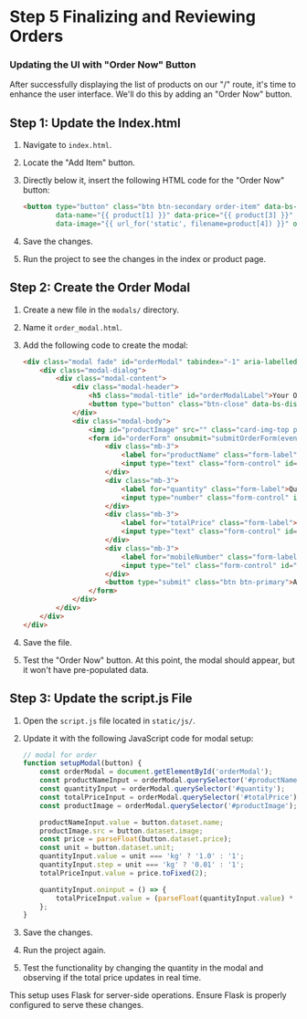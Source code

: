 # Step 5 Finalizing and Reviewing Orders


### Updating the UI with "Order Now" Button

After successfully displaying the list of products on our "/" route, it's time to enhance the user interface. We'll do this by adding an "Order Now" button.

## Step 1: Update the Index.html

1. Navigate to `index.html`.
2. Locate the "Add Item" button.
3. Directly below it, insert the following HTML code for the "Order Now" button:

   ```html
   <button type="button" class="btn btn-secondary order-item" data-bs-toggle="modal" data-bs-target="#orderModal"
           data-name="{{ product[1] }}" data-price="{{ product[3] }}" data-unit="{{ product[2] }}"
           data-image="{{ url_for('static', filename=product[4]) }}" onclick="setupModal(this)">Order Item</button>
   ```

4. Save the changes.
5. Run the project to see the changes in the index or product page.

## Step 2: Create the Order Modal

1. Create a new file in the `modals/` directory.
2. Name it `order_modal.html`.
3. Add the following code to create the modal:

   ```html
   <div class="modal fade" id="orderModal" tabindex="-1" aria-labelledby="orderModalLabel" aria-hidden="true">
       <div class="modal-dialog">
           <div class="modal-content">
               <div class="modal-header">
                   <h5 class="modal-title" id="orderModalLabel">Your Order</h5>
                   <button type="button" class="btn-close" data-bs-dismiss="modal" aria-label="Close"></button>
               </div>
               <div class="modal-body">
                   <img id="productImage" src="" class="card-img-top product-image" alt="Product Image">
                   <form id="orderForm" onsubmit="submitOrderForm(event)">
                       <div class="mb-3">
                           <label for="productName" class="form-label">Product</label>
                           <input type="text" class="form-control" id="productName" readonly>
                       </div>
                       <div class="mb-3">
                           <label for="quantity" class="form-label">Quantity</label>
                           <input type="number" class="form-control" id="quantity" min="0.01" step="0.01" value="1">
                       </div>
                       <div class="mb-3">
                           <label for="totalPrice" class="form-label">Total Price</label>
                           <input type="text" class="form-control" id="totalPrice" readonly>
                       </div>
                       <div class="mb-3">
                           <label for="mobileNumber" class="form-label">Mobile Number</label>
                           <input type="tel" class="form-control" id="mobileNumber" pattern="\d*">
                       </div>
                       <button type="submit" class="btn btn-primary">Add to Order</button>
                   </form>
               </div>
           </div>
       </div>
   </div>
   ```

4. Save the file.
5. Test the "Order Now" button. At this point, the modal should appear, but it won't have pre-populated data.

## Step 3: Update the script.js File

1. Open the `script.js` file located in `static/js/`.
2. Update it with the following JavaScript code for modal setup:

   ```javascript
   // modal for order
   function setupModal(button) {
       const orderModal = document.getElementById('orderModal');
       const productNameInput = orderModal.querySelector('#productName');
       const quantityInput = orderModal.querySelector('#quantity');
       const totalPriceInput = orderModal.querySelector('#totalPrice');
       const productImage = orderModal.querySelector('#productImage');

       productNameInput.value = button.dataset.name;
       productImage.src = button.dataset.image;
       const price = parseFloat(button.dataset.price);
       const unit = button.dataset.unit;
       quantityInput.value = unit === 'kg' ? '1.0' : '1';
       quantityInput.step = unit === 'kg' ? '0.01' : '1';
       totalPriceInput.value = price.toFixed(2);

       quantityInput.oninput = () => {
           totalPriceInput.value = (parseFloat(quantityInput.value) * price).toFixed(2);
       };
   }
   ```

3. Save the changes.
4. Run the project again.
5. Test the functionality by changing the quantity in the modal and observing if the total price updates in real time.

This setup uses Flask for server-side operations. Ensure Flask is properly configured to serve these changes.
```

